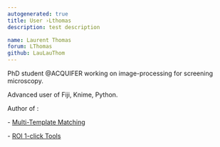 ```yaml
---
autogenerated: true
title: User ›Lthomas
description: test description

name: Laurent Thomas
forum: LThomas
github: LauLauThom
---
```


PhD student @ACQUIFER working on image-processing for screening microscopy.

Advanced user of Fiji, Knime, Python.

Author of :

\- [Multi-Template Matching](/Multi-Template_Matching)

\- [ROI 1-click Tools](/Roi_1-click_tools)
